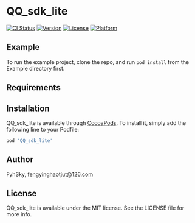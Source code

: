 # QQ_sdk_lite

[![CI Status](https://img.shields.io/travis/FyhSky/QQ_sdk_lite.svg?style=flat)](https://travis-ci.org/FyhSky/QQ_sdk_lite)
[![Version](https://img.shields.io/cocoapods/v/QQ_sdk_lite.svg?style=flat)](https://cocoapods.org/pods/QQ_sdk_lite)
[![License](https://img.shields.io/cocoapods/l/QQ_sdk_lite.svg?style=flat)](https://cocoapods.org/pods/QQ_sdk_lite)
[![Platform](https://img.shields.io/cocoapods/p/QQ_sdk_lite.svg?style=flat)](https://cocoapods.org/pods/QQ_sdk_lite)

## Example

To run the example project, clone the repo, and run `pod install` from the Example directory first.

## Requirements

## Installation

QQ_sdk_lite is available through [CocoaPods](https://cocoapods.org). To install
it, simply add the following line to your Podfile:

```ruby
pod 'QQ_sdk_lite'
```

## Author

FyhSky, fengyinghaotjut@126.com

## License

QQ_sdk_lite is available under the MIT license. See the LICENSE file for more info.
